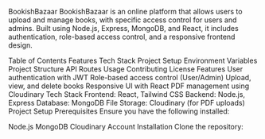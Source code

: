 BookishBazaar
BookishBazaar is an online platform that allows users to upload and manage books, with specific access control for users and admins. Built using Node.js, Express, MongoDB, and React, it includes authentication, role-based access control, and a responsive frontend design.

Table of Contents
Features
Tech Stack
Project Setup
Environment Variables
Project Structure
API Routes
Usage
Contributing
License
Features
User authentication with JWT
Role-based access control (User/Admin)
Upload, view, and delete books
Responsive UI with React
PDF management using Cloudinary
Tech Stack
Frontend: React, Tailwind CSS
Backend: Node.js, Express
Database: MongoDB
File Storage: Cloudinary (for PDF uploads)
Project Setup
Prerequisites
Ensure you have the following installed:

Node.js
MongoDB
Cloudinary Account
Installation
Clone the repository:
